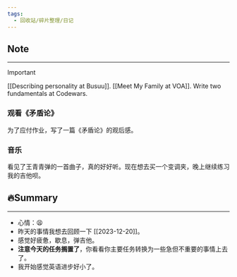 ```yaml
---
tags:
  - 回收站/碎片整理/日记
---
```


## Note

---

> [!Important]
> [[Describing personality at Busuu]].
> [[Meet My Family at VOA]].
> Write two fundamentals at Codewars.

### 观看《矛盾论》

为了应付作业，写了一篇《矛盾论》的观后感。

### 音乐

看见了王青青弹的一首曲子，真的好好听。现在想去买一个变调夹，晚上继续练习我的吉他呗。

## 🔥Summary

---
- 心情：😫
- 昨天的事情我想去回顾一下 [[2023-12-20]]。
- 感觉好疲惫，歇息，弹吉他。
- **注意今天的任务搁置了**，你看看你主要任务转换为一些急但不重要的事情上去了。
- 我开始感觉英语进步好小了。
